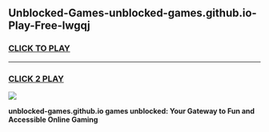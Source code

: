 
## Unblocked-Games-unblocked-games.github.io-Play-Free-lwgqj
<h3>
<a href="https://premium76.site?title=unblocked-games.github.io&ref=15A">CLICK TO PLAY</a></h3>
<hr>

<h3>
<a href="https://premium76.site?title=unblocked-games.github.io&ref=15A">CLICK 2 PLAY</a>
  
</h3>

<a href="https://premium76.site?title=unblocked-games.github.io&ref=15A"><img src="https://clearcache.store/games.png"></a>


**unblocked-games.github.io games unblocked: Your Gateway to Fun and Accessible Online Gaming**
